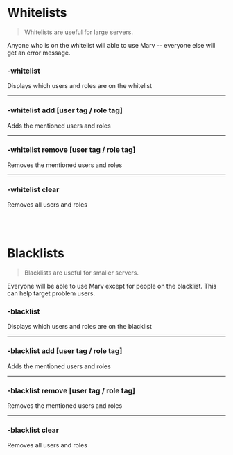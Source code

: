 # Whitelists

>Whitelists are useful for large servers.

Anyone who is on the whitelist will able to use Marv -- everyone else will get an error message.

### -whitelist
Displays which users and roles are on the whitelist

---

### -whitelist add [user tag / role tag]
Adds the mentioned users and roles

---

### -whitelist remove [user tag / role tag]
Removes the mentioned users and roles

---

### -whitelist clear
Removes all users and roles

<br><br>

# Blacklists

>Blacklists are useful for smaller servers.

Everyone will be able to use Marv except for people on the blacklist. This can help target problem users.

### -blacklist
Displays which users and roles are on the blacklist

---

### -blacklist add [user tag / role tag]
Adds the mentioned users and roles

---

### -blacklist remove [user tag / role tag]
Removes the mentioned users and roles

---

### -blacklist clear
Removes all users and roles
